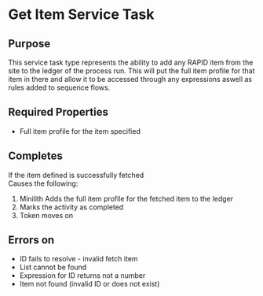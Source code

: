 # Get Item Service Task

## Purpose

This service task type represents the ability to add any RAPID item from the site to the ledger of the process run. This will put the full item profile for that item in there and allow it to be accessed through any expressions aswell as rules added to sequence flows.

##  Required Properties

- Full item profile for the item specified

## Completes

If the item defined is successfully fetched   
Causes the following:

1. Minilith Adds the full item profile for the fetched item to the ledger
2. Marks the activity as completed
3. Token moves on

## Errors on

- ID fails to resolve - invalid fetch item
- List cannot be found
- Expression for ID returns not a number
- Item not found (invalid ID or does not exist)